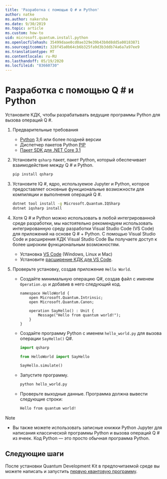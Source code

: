 ```yaml
---
title: 'Разработка с помощью Q # и Python'
author: natke
ms.author: nakersha
ms.date: 9/30/2019
ms.topic: article
ms.custom: how-to
uid: microsoft.quantum.install.python
ms.openlocfilehash: 35499daae0cd0ae329e39b43b0d8dd5a00183871
ms.sourcegitcommit: 328f45a0b64cb6b325fa9d3b3ddb74a6a7a97ee9
ms.translationtype: MT
ms.contentlocale: ru-RU
ms.lasthandoff: 05/19/2020
ms.locfileid: "83660730"
---
```

# <a name="develop-with-q-and-python"></a>Разработка с помощью Q # и Python

Установите КДК, чтобы разрабатывать ведущие программы Python для вызова операций Q #.

1. Предварительные требования

    - [Python](https://www.python.org/downloads/) 3,6 или более поздней версии
    - Диспетчер пакетов Python [PIP](https://pip.pypa.io/en/stable/installing)
    - [Пакет SDK для .NET Core 3,1](https://dotnet.microsoft.com/download/dotnet-core/3.1)


1. Установите `qsharp` пакет, пакет Python, который обеспечивает взаимодействие между Q # и Python.

    ```bash
    pip install qsharp
    ```

1. Установите IQ #, ядро, используемое Jupyter и Python, которое предоставляет основные функциональные возможности для компиляции и выполнения операций Q #.

    ```bash
    dotnet tool install -g Microsoft.Quantum.IQSharp
    dotnet iqsharp install
    ```
  
1. Хотя Q # и Python можно использовать в любой интегрированной среде разработки, мы настоятельно рекомендуем использовать интегрированную среду разработки Visual Studio Code (VS Code) для приложений на основе Q # + Python. С помощью Visual Studio Code и расширения КДК Visual Studio Code Вы получаете доступ к более широким функциональным возможностям.

    - Установка [VS Code](https://code.visualstudio.com/download) (Windows, Linux и Mac)
    - Установите [расширение КДК для VS Code](https://marketplace.visualstudio.com/items?itemName=quantum.quantum-devkit-vscode).

1. Проверьте установку, создав приложение `Hello World`.

    - Создайте минимальную операцию Q#, создав файл с именем `Operation.qs` и добавив в него следующий код.

        ```qsharp
        namespace HelloWorld {
            open Microsoft.Quantum.Intrinsic;
            open Microsoft.Quantum.Canon;

            operation SayHello() : Unit {
                Message("Hello from quantum world!");
            }
        }
        ```

    - Создайте программу Python с именем `hello_world.py` для вызова операции `SayHello()` Q#.

        ```python
        import qsharp

        from HelloWorld import SayHello

        SayHello.simulate()
        ```

    - Запустите программу.

        ```bash
        python hello_world.py
        ```

    - Проверьте выходные данные. Программа должна вывести следующие строки:

        ```bash
        Hello from quantum world!
       ```


> [!NOTE]
> * Вы также можете использовать записные книжки Python Jupyter для написания классической программы Python и вызова операций Q # из ячеек. Код Python — это просто обычная программа Python.

## <a name="next-steps"></a>Следующие шаги

После установки Quantum Development Kit в предпочитаемой среде вы можете написать и запустить [первую квантовую программу](xref:microsoft.quantum.quickstarts.qrng).
